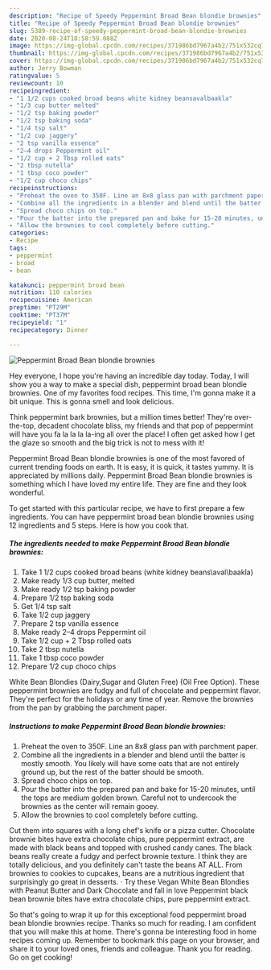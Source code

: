 ```yaml
---
description: "Recipe of Speedy Peppermint Broad Bean blondie brownies"
title: "Recipe of Speedy Peppermint Broad Bean blondie brownies"
slug: 5389-recipe-of-speedy-peppermint-broad-bean-blondie-brownies
date: 2020-08-24T18:58:59.088Z
image: https://img-global.cpcdn.com/recipes/371986bd7967a4b2/751x532cq70/peppermint-broad-bean-blondie-brownies-recipe-main-photo.jpg
thumbnail: https://img-global.cpcdn.com/recipes/371986bd7967a4b2/751x532cq70/peppermint-broad-bean-blondie-brownies-recipe-main-photo.jpg
cover: https://img-global.cpcdn.com/recipes/371986bd7967a4b2/751x532cq70/peppermint-broad-bean-blondie-brownies-recipe-main-photo.jpg
author: Jerry Bowman
ratingvalue: 5
reviewcount: 10
recipeingredient:
- "1 1/2 cups cooked broad beans white kidney beansavalbaakla"
- "1/3 cup butter melted"
- "1/2 tsp baking powder"
- "1/2 tsp baking soda"
- "1/4 tsp salt"
- "1/2 cup jaggery"
- "2 tsp vanilla essence"
- "2–4 drops Peppermint oil"
- "1/2 cup + 2 Tbsp rolled oats"
- "2 tbsp nutella"
- "1 tbsp coco powder"
- "1/2 cup choco chips"
recipeinstructions:
- "Preheat the oven to 350F. Line an 8x8 glass pan with parchment paper."
- "Combine all the ingredients in a blender and blend until the batter is mostly smooth. You likely will have some oats that are not entirely ground up, but the rest of the batter should be smooth."
- "Spread choco chips on top."
- "Pour the batter into the prepared pan and bake for 15-20 minutes, until the tops are medium golden brown. Careful not to undercook the brownies as the center will remain gooey."
- "Allow the brownies to cool completely before cutting."
categories:
- Recipe
tags:
- peppermint
- broad
- bean

katakunci: peppermint broad bean 
nutrition: 110 calories
recipecuisine: American
preptime: "PT29M"
cooktime: "PT37M"
recipeyield: "1"
recipecategory: Dinner

---
```



![Peppermint Broad Bean blondie brownies](https://img-global.cpcdn.com/recipes/371986bd7967a4b2/751x532cq70/peppermint-broad-bean-blondie-brownies-recipe-main-photo.jpg)

Hey everyone, I hope you're having an incredible day today. Today, I will show you a way to make a special dish, peppermint broad bean blondie brownies. One of my favorites food recipes. This time, I'm gonna make it a bit unique. This is gonna smell and look delicious.

Think peppermint bark brownies, but a million times better! They&#39;re over-the-top, decadent chocolate bliss, my friends and that pop of peppermint will have you fa la la la la-ing all over the place! I often get asked how I get the glaze so smooth and the big trick is not to mess with it!

Peppermint Broad Bean blondie brownies is one of the most favored of current trending foods on earth. It is easy, it is quick, it tastes yummy. It is appreciated by millions daily. Peppermint Broad Bean blondie brownies is something which I have loved my entire life. They are fine and they look wonderful.


To get started with this particular recipe, we have to first prepare a few ingredients. You can have peppermint broad bean blondie brownies using 12 ingredients and 5 steps. Here is how you cook that.

<!--inarticleads1-->

##### The ingredients needed to make Peppermint Broad Bean blondie brownies:

1. Take 1 1/2 cups cooked broad beans (white kidney beans\aval\baakla)
1. Make ready 1/3 cup butter, melted
1. Make ready 1/2 tsp baking powder
1. Prepare 1/2 tsp baking soda
1. Get 1/4 tsp salt
1. Take 1/2 cup jaggery
1. Prepare 2 tsp vanilla essence
1. Make ready 2–4 drops Peppermint oil
1. Take 1/2 cup + 2 Tbsp rolled oats
1. Take 2 tbsp nutella
1. Take 1 tbsp coco powder
1. Prepare 1/2 cup choco chips


White Bean Blondies (Dairy,Sugar and Gluten Free) (Oil Free Option). These peppermint brownies are fudgy and full of chocolate and peppermint flavor. They&#39;re perfect for the holidays or any time of year. Remove the brownies from the pan by grabbing the parchment paper. 

<!--inarticleads2-->

##### Instructions to make Peppermint Broad Bean blondie brownies:

1. Preheat the oven to 350F. Line an 8x8 glass pan with parchment paper.
1. Combine all the ingredients in a blender and blend until the batter is mostly smooth. You likely will have some oats that are not entirely ground up, but the rest of the batter should be smooth.
1. Spread choco chips on top.
1. Pour the batter into the prepared pan and bake for 15-20 minutes, until the tops are medium golden brown. Careful not to undercook the brownies as the center will remain gooey.
1. Allow the brownies to cool completely before cutting.


Cut them into squares with a long chef&#39;s knife or a pizza cutter. Chocolate brownie bites have extra chocolate chips, pure peppermint extract, are made with black beans and topped with crushed candy canes. The black beans really create a fudgy and perfect brownie texture. I think they are totally delicious, and you definitely can&#39;t taste the beans AT ALL. From brownies to cookies to cupcakes, beans are a nutritious ingredient that surprisingly go great in desserts. · Try these Vegan White Bean Blondies with Peanut Butter and Dark Chocolate and fall in love Peppermint black bean brownie bites have extra chocolate chips, pure peppermint extract. 

So that's going to wrap it up for this exceptional food peppermint broad bean blondie brownies recipe. Thanks so much for reading. I am confident that you will make this at home. There's gonna be interesting food in home recipes coming up. Remember to bookmark this page on your browser, and share it to your loved ones, friends and colleague. Thank you for reading. Go on get cooking!
